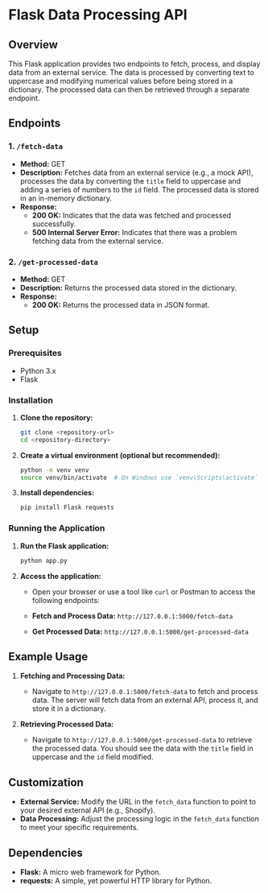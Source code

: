 
# Flask Data Processing API

## Overview

This Flask application provides two endpoints to fetch, process, and display data from an external service. The data is processed by converting text to uppercase and modifying numerical values before being stored in a dictionary. The processed data can then be retrieved through a separate endpoint.

## Endpoints

### 1. `/fetch-data`

- **Method:** GET
- **Description:** Fetches data from an external service (e.g., a mock API), processes the data by converting the `title` field to uppercase and adding a series of numbers to the `id` field. The processed data is stored in an in-memory dictionary.
- **Response:**
  - **200 OK:** Indicates that the data was fetched and processed successfully.
  - **500 Internal Server Error:** Indicates that there was a problem fetching data from the external service.

### 2. `/get-processed-data`

- **Method:** GET
- **Description:** Returns the processed data stored in the dictionary.
- **Response:**
  - **200 OK:** Returns the processed data in JSON format.

## Setup

### Prerequisites

- Python 3.x
- Flask

### Installation

1. **Clone the repository:**

   ```bash
   git clone <repository-url>
   cd <repository-directory>
   ```

2. **Create a virtual environment (optional but recommended):**

   ```bash
   python -m venv venv
   source venv/bin/activate  # On Windows use `venv\Scripts\activate`
   ```

3. **Install dependencies:**

   ```bash
   pip install Flask requests
   ```

### Running the Application

1. **Run the Flask application:**

   ```bash
   python app.py
   ```

2. **Access the application:**

   - Open your browser or use a tool like `curl` or Postman to access the following endpoints:

   - **Fetch and Process Data:** `http://127.0.0.1:5000/fetch-data`
   - **Get Processed Data:** `http://127.0.0.1:5000/get-processed-data`

## Example Usage

1. **Fetching and Processing Data:**

   - Navigate to `http://127.0.0.1:5000/fetch-data` to fetch and process data. The server will fetch data from an external API, process it, and store it in a dictionary.

2. **Retrieving Processed Data:**

   - Navigate to `http://127.0.0.1:5000/get-processed-data` to retrieve the processed data. You should see the data with the `title` field in uppercase and the `id` field modified.

## Customization

- **External Service:** Modify the URL in the `fetch_data` function to point to your desired external API (e.g., Shopify).
- **Data Processing:** Adjust the processing logic in the `fetch_data` function to meet your specific requirements.

## Dependencies

- **Flask:** A micro web framework for Python.
- **requests:** A simple, yet powerful HTTP library for Python.


